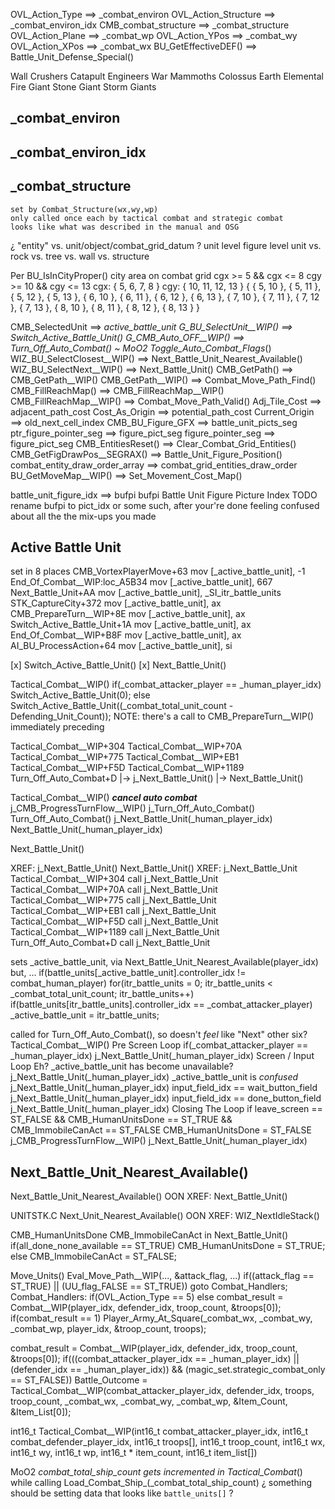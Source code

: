 
OVL_Action_Type  ==>  _combat_environ
OVL_Action_Structure  ==> _combat_environ_idx
CMB_combat_structure  ==>  _combat_structure
OVL_Action_Plane  ==>  _combat_wp
OVL_Action_YPos  ==>  _combat_wy
OVL_Action_XPos  ==>  _combat_wx
BU_GetEffectiveDEF()  ==>  Battle_Unit_Defense_Special()



Wall Crushers
    Catapult
    Engineers
    War Mammoths
    Colossus
    Earth Elemental
    Fire Giant
    Stone Giant
    Storm Giants



## _combat_environ


## _combat_environ_idx


## _combat_structure
    set by Combat_Structure(wx,wy,wp)
    only called once each by tactical combat and strategic combat
    looks like what was described in the manual and OSG





¿ "entity" vs. unit/object/combat_grid_datum ?
unit level
figure level
unit vs. rock vs. tree vs. wall vs. structure



Per BU_IsInCityProper()
city area on combat grid
cgx >=  5 && cgx <=  8
cgy >= 10 && cgy <= 13
cgx: {  5,  6,  7,  8 }
cgy: { 10, 11, 12, 13 }
{
    { 5, 10 }, { 5, 11 }, { 5, 12 }, { 5, 13 },
    { 6, 10 }, { 6, 11 }, { 6, 12 }, { 6, 13 },
    { 7, 10 }, { 7, 11 }, { 7, 12 }, { 7, 13 },
    { 8, 10 }, { 8, 11 }, { 8, 12 }, { 8, 13 }
}



CMB_SelectedUnit ==> _active_battle_unit
G_BU_SelectUnit__WIP() ==> Switch_Active_Battle_Unit()
G_CMB_Auto_OFF__WIP() ==> Turn_Off_Auto_Combat()   ~ MoO2 Toggle_Auto_Combat_Flags_()
WIZ_BU_SelectClosest__WIP() ==> Next_Battle_Unit_Nearest_Available()
WIZ_BU_SelectNext__WIP() ==> Next_Battle_Unit()
CMB_GetPath() ==> CMB_GetPath__WIP()
CMB_GetPath__WIP() ==> Combat_Move_Path_Find()
CMB_FillReachMap() ==> CMB_FillReachMap__WIP()
CMB_FillReachMap__WIP() ==> Combat_Move_Path_Valid()
Adj_Tile_Cost ==> adjacent_path_cost
Cost_As_Origin ==> potential_path_cost
Current_Origin ==> old_next_cell_index
CMB_BU_Figure_GFX  ==>  battle_unit_picts_seg
ptr_figure_pointer_seg  ==>  figure_pict_seg
figure_pointer_seg  ==>  figure_pict_seg
CMB_EntitiesReset()  ==>  Clear_Combat_Grid_Entities()
CMB_GetFigDrawPos__SEGRAX()  ==>  Battle_Unit_Figure_Position()
combat_entity_draw_order_array  ==>  combat_grid_entities_draw_order
BU_GetMoveMap__WIP() ==> Set_Movement_Cost_Map()

battle_unit_figure_idx  ==>  bufpi
bufpi  Battle Unit Figure Picture Index
TODO  rename bufpi to pict_idx or some such, after your're done feeling confused about all the the mix-ups you made



## Active Battle Unit


set in 8 places
    CMB_VortexPlayerMove+63       mov     [_active_battle_unit], -1                  
    End_Of_Combat__WIP:loc_A5B34  mov     [_active_battle_unit], 667                 
    Next_Battle_Unit+AA           mov     [_active_battle_unit], _SI_itr_battle_units
    STK_CaptureCity+372           mov     [_active_battle_unit], ax                  
    CMB_PrepareTurn__WIP+8E       mov     [_active_battle_unit], ax                  
    Switch_Active_Battle_Unit+1A  mov     [_active_battle_unit], ax                  
    End_Of_Combat__WIP+B8F        mov     [_active_battle_unit], ax                  
    AI_BU_ProcessAction+64        mov     [_active_battle_unit], si                  

[x] Switch_Active_Battle_Unit()
[x] Next_Battle_Unit()



Tactical_Combat__WIP()
    if(_combat_attacker_player == _human_player_idx)
        Switch_Active_Battle_Unit(0);
    else
        Switch_Active_Battle_Unit((_combat_total_unit_count - Defending_Unit_Count));
NOTE: there's a call to CMB_PrepareTurn__WIP() immediately preceding


Tactical_Combat__WIP+304
Tactical_Combat__WIP+70A
Tactical_Combat__WIP+775
Tactical_Combat__WIP+EB1
Tactical_Combat__WIP+F5D
Tactical_Combat__WIP+1189
Turn_Off_Auto_Combat+D
    |-> j_Next_Battle_Unit()
        |-> Next_Battle_Unit()


Tactical_Combat__WIP()
    ***cancel auto combat***
        j_CMB_ProgressTurnFlow__WIP()
        j_Turn_Off_Auto_Combat()
            Turn_Off_Auto_Combat()
                j_Next_Battle_Unit(_human_player_idx)
                    Next_Battle_Unit(_human_player_idx)


Next_Battle_Unit()

XREF:
    j_Next_Battle_Unit()
        Next_Battle_Unit()
XREF:
j_Next_Battle_Unit
    Tactical_Combat__WIP+304  call    j_Next_Battle_Unit
    Tactical_Combat__WIP+70A  call    j_Next_Battle_Unit
    Tactical_Combat__WIP+775  call    j_Next_Battle_Unit
    Tactical_Combat__WIP+EB1  call    j_Next_Battle_Unit
    Tactical_Combat__WIP+F5D  call    j_Next_Battle_Unit
    Tactical_Combat__WIP+1189 call    j_Next_Battle_Unit
    Turn_Off_Auto_Combat+D    call    j_Next_Battle_Unit

sets _active_battle_unit, via Next_Battle_Unit_Nearest_Available(player_idx)
but, ...
    if(battle_units[_active_battle_unit].controller_idx != combat_human_player)
        for(itr_battle_units = 0; itr_battle_units < _combat_total_unit_count; itr_battle_units++)
            if(battle_units[itr_battle_units].controller_idx == _combat_attacker_player)
                _active_battle_unit = itr_battle_units;

called for Turn_Off_Auto_Combat(), so doesn't *feel* like "Next"
other six?
Tactical_Combat__WIP()
    Pre Screen Loop
        if(_combat_attacker_player == _human_player_idx)
            j_Next_Battle_Unit(_human_player_idx)
    Screen / Input Loop
        Eh? _active_battle_unit has become unavailable?
            j_Next_Battle_Unit(_human_player_idx)
        _active_battle_unit is *confused*
            j_Next_Battle_Unit(_human_player_idx)
        input_field_idx == wait_button_field
            j_Next_Battle_Unit(_human_player_idx)
        input_field_idx == done_button_field
            j_Next_Battle_Unit(_human_player_idx)
    Closing The Loop
        if leave_screen == ST_FALSE && CMB_HumanUnitsDone == ST_TRUE && CMB_ImmobileCanAct == ST_FALSE
            CMB_HumanUnitsDone = ST_FALSE
            j_CMB_ProgressTurnFlow__WIP()
            j_Next_Battle_Unit(_human_player_idx)





## Next_Battle_Unit_Nearest_Available()

Next_Battle_Unit_Nearest_Available()
OON XREF:  Next_Battle_Unit()

UNITSTK.C Next_Unit_Nearest_Available()
OON XREF:  WIZ_NextIdleStack()

CMB_HumanUnitsDone
CMB_ImmobileCanAct
in Next_Battle_Unit()
    if(all_done_none_available == ST_TRUE)
        CMB_HumanUnitsDone = ST_TRUE;
    else
        CMB_ImmobileCanAct = ST_FALSE;




Move_Units()
    Eval_Move_Path__WIP(..., &attack_flag, ...)
    if((attack_flag == ST_TRUE) || (UU_flag_FALSE == ST_TRUE))
        goto Combat_Handlers;
Combat_Handlers:
    if(OVL_Action_Type == 5)
    else
    combat_result = Combat__WIP(player_idx, defender_idx, troop_count, &troops[0]);
    if(combat_result == 1)
        Player_Army_At_Square(_combat_wx, _combat_wy, _combat_wp, player_idx, &troop_count, troops);



combat_result = Combat__WIP(player_idx, defender_idx, troop_count, &troops[0]);
    if(((combat_attacker_player_idx == _human_player_idx) || (defender_idx == _human_player_idx)) && (magic_set.strategic_combat_only == ST_FALSE))
        Battle_Outcome = Tactical_Combat__WIP(combat_attacker_player_idx, defender_idx, troops, troop_count, _combat_wx, _combat_wy, _combat_wp, &Item_Count, &Item_List[0]);



int16_t Tactical_Combat__WIP(int16_t combat_attacker_player_idx, int16_t combat_defender_player_idx, int16_t troops[], int16_t troop_count, int16_t wx, int16_t wy, int16_t wp, int16_t * item_count, int16_t item_list[])



MoO2
_combat_total_ship_count gets incremented in Tactical_Combat_()
while calling Load_Combat_Ship_(_combat_total_ship_count)
¿ something should be setting data that looks like `battle_units[]` ?
